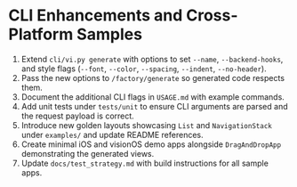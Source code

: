 # CLI Enhancements and Cross-Platform Samples

1. Extend `cli/vi.py generate` with options to set `--name`, `--backend-hooks`, and style flags (`--font`, `--color`, `--spacing`, `--indent`, `--no-header`).
2. Pass the new options to `/factory/generate` so generated code respects them.
3. Document the additional CLI flags in `USAGE.md` with example commands.
4. Add unit tests under `tests/unit` to ensure CLI arguments are parsed and the request payload is correct.
5. Introduce new golden layouts showcasing `List` and `NavigationStack` under `examples/` and update README references.
6. Create minimal iOS and visionOS demo apps alongside `DragAndDropApp` demonstrating the generated views.
7. Update `docs/test_strategy.md` with build instructions for all sample apps.
